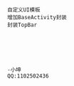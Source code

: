 #



            自定义UI模板
            增加BaseActivity封装
            封装TopBar      






            -小坤
            QQ:1102502436       
